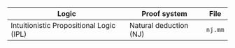 | Logic                                    | Proof system           | File    |
|------------------------------------------|------------------------|---------|
| Intuitionistic Propositional Logic (IPL) | Natural deduction (NJ) | `nj.mm` |
